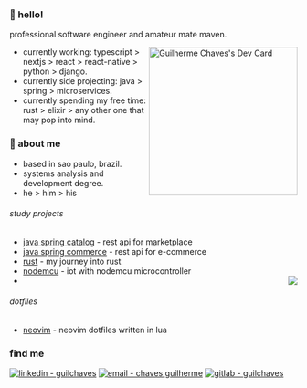 
### 🧉 hello!
professional software engineer and amateur mate maven.

<a href="https://app.daily.dev/guilchaves"><img align="right" src="https://api.daily.dev/devcards/bf4f8e01e42b41c08a189790f4b3ca22.png?r=3v4" width="260" alt="Guilherme Chaves's Dev Card"/></a>

- currently working: typescript > nextjs > react > react-native > python > django.
- currently side projecting: java  >  spring > microservices. 
- currently spending my free time: rust > elixir > any other one that may pop into mind.



### 🍃 about me 
- based in sao paulo, brazil.
- systems analysis and development degree.
- he > him > his

###### study projects
- [java spring catalog](https://github.com/guilchaves/spring-expert-dscatalog) - rest api for marketplace
- [java spring commerce](https://github.com/guilchaves/spring-professional-dscommerce) - rest api for e-commerce
- [rust](https://github.com/guilchaves/rust-programming-studies) - my journey into rust
- [nodemcu](https://github.com/guilchaves/estacao-mqtt-nodemcu) - iot with nodemcu microcontroller
- <a href="https://www.codewars.com/users/guilchaves/"><img align="right" src="https://www.codewars.com/users/guilchaves/badges/small"/></a>

###### dotfiles
- [neovim](https://github.com/guilchaves/my-dotfiles) - neovim dotfiles written in lua


### find me
[![linkedin - guilchaves](https://img.shields.io/badge/linkedin-guilchaves-0077b5?logo=linkedin)](https://www.linkedin.com/in/guil-chaves/?locale=en_US)
[![email - chaves.guilherme](https://img.shields.io/badge/email-chaves.guilherme-554488?logo=proton)](chaves.guilherme@proton.me)
[![gitlab - guilchaves](https://img.shields.io/badge/gitlab-guilchaves-fc6d26?logo=gitlab)](https://gitlab.com/guilchaves)

